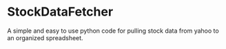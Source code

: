 # StockDataFetcher
A simple and easy to use python code for pulling stock data from yahoo to an organized spreadsheet. 
